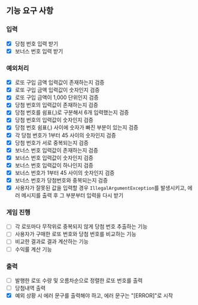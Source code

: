 ## 기능 요구 사항

### 입력
- [x] 당첨 번호 입력 받기
- [x] 보너스 번호 입력 받기

### 예외처리
- [x] 로또 구입 금액 입력값이 존재하는지 검증
- [x] 로또 구입 금액 입력값이 숫자인지 검증
- [x] 로또 구입 금액이 1,000 단위인지 검증
- [x] 당첨 번호의 입력값이 존재하는지 검증
- [x] 당첨 번호를 쉼표(,)로 구분해서 6개 입력했는지 검증
- [x] 당첨 번호의 입력값이 숫자인지 검증
- [x] 당첨 번호 쉼표(,) 사이에 숫자가 빠진 부분이 있는지 검증
- [x] 각 당첨 번호가 1부터 45 사이의 숫자인지 검증
- [x] 당첨 번호가 서로 중복되는지 검증
- [x] 보너스 번호 입력값이 존재하는지 검증
- [x] 보너스 번호 입력값이 숫자인지 검증
- [x] 보너스 번호 입력값이 하나인지 검증
- [x] 보너스 번호가 1부터 45 사이의 숫자인지 검증
- [x] 보너스 번호가 당첨번호와 중복되는지 검증
- [x] 사용자가 잘못된 값을 입력할 경우 `IllegalArgumentException`를 발생시키고, 에러 메시지를 출력 후 그 부분부터 입력을 다시 받기

### 게임 진행
- [ ] 각 로또마다 무작위로 중복되지 않게 당첨 번호 추출하는 기능
- [ ] 사용자가 구매한 로또 번호와 당첨 번호를 비교하는 기능
- [ ] 비교한 결과로 결과 계산하는 기능
- [ ] 수익률 계산 기능

### 출력
- [ ] 발행한 로또 수량 및 오름차순으로 정렬한 로또 번호를 출력
- [ ] 당첨내역 출력
- [x] 예외 상황 시 에러 문구를 출력해야 하고, 에러 문구는 "[ERROR]"로 시작